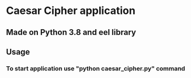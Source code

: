 # Caesar Cipher application

## Made on Python 3.8 and eel library

## Usage

### To start application use "python caesar_cipher.py" command
